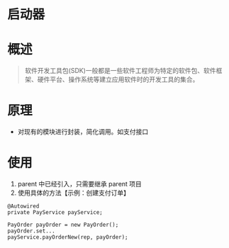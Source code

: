 # 启动器

# 概述
> 软件开发工具包(SDK)一般都是一些软件工程师为特定的软件包、软件框架、硬件平台、操作系统等建立应用软件时的开发工具的集合。

# 原理
- 对现有的模块进行封装，简化调用。如支付接口

# 使用
1. parent 中已经引入，只需要继承 parent 项目
2. 使用具体的方法【示例：创建支付订单】

```
@Autowired
private PayService payService;

PayOrder payOrder = new PayOrder();
payOrder.set...
payService.payOrderNew(rep, payOrder);
```
